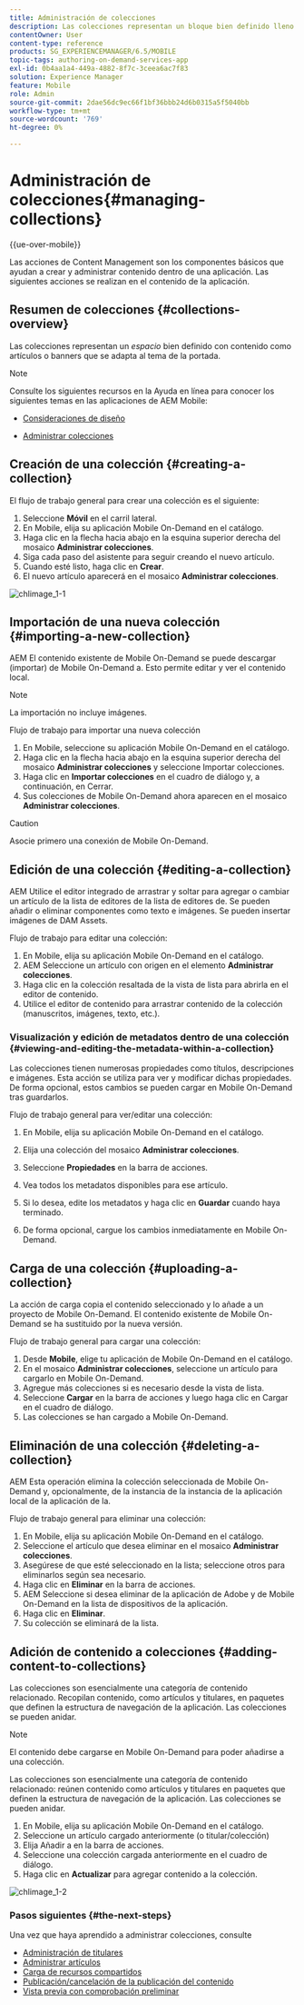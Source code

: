 ```yaml
---
title: Administración de colecciones
description: Las colecciones representan un bloque bien definido lleno de contenido, como artículos o banners, que se adapta al tema de la portada. Siga esta página para obtener más información.
contentOwner: User
content-type: reference
products: SG_EXPERIENCEMANAGER/6.5/MOBILE
topic-tags: authoring-on-demand-services-app
exl-id: 0b4aa1a4-449a-4882-8f7c-3ceea6ac7f83
solution: Experience Manager
feature: Mobile
role: Admin
source-git-commit: 2dae56dc9ec66f1bf36bbb24d6b0315a5f5040bb
workflow-type: tm+mt
source-wordcount: '769'
ht-degree: 0%

---
```


# Administración de colecciones{#managing-collections}

{{ue-over-mobile}}

Las acciones de Content Management son los componentes básicos que ayudan a crear y administrar contenido dentro de una aplicación. Las siguientes acciones se realizan en el contenido de la aplicación.

## Resumen de colecciones {#collections-overview}

Las colecciones representan un *espacio* bien definido con contenido como artículos o banners que se adapta al tema de la portada.

>[!NOTE]
>
>Consulte los siguientes recursos en la Ayuda en línea para conocer los siguientes temas en las aplicaciones de AEM Mobile:
>
>* [Consideraciones de diseño](https://helpx.adobe.com/es/digital-publishing-solution/help/design-app.html)
>
>* [Administrar colecciones](https://helpx.adobe.com/es/digital-publishing-solution/help/creating-collections.html)
>

## Creación de una colección {#creating-a-collection}

El flujo de trabajo general para crear una colección es el siguiente:

1. Seleccione **Móvil** en el carril lateral.
1. En Mobile, elija su aplicación Mobile On-Demand en el catálogo.
1. Haga clic en la flecha hacia abajo en la esquina superior derecha del mosaico **Administrar colecciones**.
1. Siga cada paso del asistente para seguir creando el nuevo artículo.
1. Cuando esté listo, haga clic en **Crear**.
1. El nuevo artículo aparecerá en el mosaico **Administrar colecciones**.

![chlimage_1-1](assets/chlimage_1-1.gif)

## Importación de una nueva colección {#importing-a-new-collection}

AEM El contenido existente de Mobile On-Demand se puede descargar (importar) de Mobile On-Demand a. Esto permite editar y ver el contenido local.

>[!NOTE]
>
>La importación no incluye imágenes.

Flujo de trabajo para importar una nueva colección

1. En Mobile, seleccione su aplicación Mobile On-Demand en el catálogo.
1. Haga clic en la flecha hacia abajo en la esquina superior derecha del mosaico **Administrar colecciones** y seleccione Importar colecciones.
1. Haga clic en **Importar colecciones** en el cuadro de diálogo y, a continuación, en Cerrar.
1. Sus colecciones de Mobile On-Demand ahora aparecen en el mosaico **Administrar colecciones**.

>[!CAUTION]
>
>Asocie primero una conexión de Mobile On-Demand.

## Edición de una colección {#editing-a-collection}

AEM Utilice el editor integrado de arrastrar y soltar para agregar o cambiar un artículo de la lista de editores de la lista de editores de. Se pueden añadir o eliminar componentes como texto e imágenes. Se pueden insertar imágenes de DAM Assets.

Flujo de trabajo para editar una colección:

1. En Mobile, elija su aplicación Mobile On-Demand en el catálogo.
1. AEM Seleccione un artículo con origen en el elemento **Administrar colecciones**.
1. Haga clic en la colección resaltada de la vista de lista para abrirla en el editor de contenido.
1. Utilice el editor de contenido para arrastrar contenido de la colección (manuscritos, imágenes, texto, etc.).

### Visualización y edición de metadatos dentro de una colección {#viewing-and-editing-the-metadata-within-a-collection}

Las colecciones tienen numerosas propiedades como títulos, descripciones e imágenes. Esta acción se utiliza para ver y modificar dichas propiedades. De forma opcional, estos cambios se pueden cargar en Mobile On-Demand tras guardarlos.

Flujo de trabajo general para ver/editar una colección:

1. En Mobile, elija su aplicación Mobile On-Demand en el catálogo.
1. Elija una colección del mosaico **Administrar colecciones**.

1. Seleccione **Propiedades** en la barra de acciones.
1. Vea todos los metadatos disponibles para ese artículo.
1. Si lo desea, edite los metadatos y haga clic en **Guardar** cuando haya terminado.
1. De forma opcional, cargue los cambios inmediatamente en Mobile On-Demand.

## Carga de una colección {#uploading-a-collection}

La acción de carga copia el contenido seleccionado y lo añade a un proyecto de Mobile On-Demand. El contenido existente de Mobile On-Demand se ha sustituido por la nueva versión.

Flujo de trabajo general para cargar una colección:

1. Desde **Mobile**, elige tu aplicación de Mobile On-Demand en el catálogo.
1. En el mosaico **Administrar colecciones**, seleccione un artículo para cargarlo en Mobile On-Demand.
1. Agregue más colecciones si es necesario desde la vista de lista.
1. Seleccione **Cargar** en la barra de acciones y luego haga clic en Cargar en el cuadro de diálogo.
1. Las colecciones se han cargado a Mobile On-Demand.

## Eliminación de una colección {#deleting-a-collection}

AEM Esta operación elimina la colección seleccionada de Mobile On-Demand y, opcionalmente, de la instancia de la instancia de la aplicación local de la aplicación de la.

Flujo de trabajo general para eliminar una colección:

1. En Mobile, elija su aplicación Mobile On-Demand en el catálogo.
1. Seleccione el artículo que desea eliminar en el mosaico **Administrar colecciones**.
1. Asegúrese de que esté seleccionado en la lista; seleccione otros para eliminarlos según sea necesario.
1. Haga clic en **Eliminar** en la barra de acciones.
1. AEM Seleccione si desea eliminar de la aplicación de Adobe y de Mobile On-Demand en la lista de dispositivos de la aplicación.
1. Haga clic en **Eliminar**.
1. Su colección se eliminará de la lista.

## Adición de contenido a colecciones {#adding-content-to-collections}

Las colecciones son esencialmente una categoría de contenido relacionado. Recopilan contenido, como artículos y titulares, en paquetes que definen la estructura de navegación de la aplicación. Las colecciones se pueden anidar.

>[!NOTE]
>
>El contenido debe cargarse en Mobile On-Demand para poder añadirse a una colección.

Las colecciones son esencialmente una categoría de contenido relacionado: reúnen contenido como artículos y titulares en paquetes que definen la estructura de navegación de la aplicación. Las colecciones se pueden anidar.

1. En Mobile, elija su aplicación Mobile On-Demand en el catálogo.
1. Seleccione un artículo cargado anteriormente (o titular/colección)
1. Elija Añadir a en la barra de acciones.
1. Seleccione una colección cargada anteriormente en el cuadro de diálogo.
1. Haga clic en **Actualizar** para agregar contenido a la colección.

![chlimage_1-2](assets/chlimage_1-2.gif)

### Pasos siguientes {#the-next-steps}

Una vez que haya aprendido a administrar colecciones, consulte

* [Administración de titulares](/help/mobile/mobile-on-demand-managing-banners.md)
* [Administrar artículos](/help/mobile/mobile-on-demand-managing-articles.md)
* [Carga de recursos compartidos](/help/mobile/mobile-on-demand-shared-resources.md)
* [Publicación/cancelación de la publicación del contenido](/help/mobile/mobile-on-demand-publishing-unpublishing.md)
* [Vista previa con comprobación preliminar](/help/mobile/aem-mobile-manage-ondemand-services.md)
